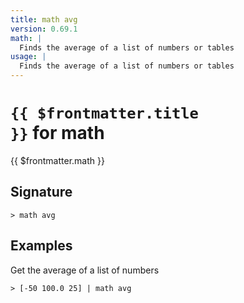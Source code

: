 ```yaml
---
title: math avg
version: 0.69.1
math: |
  Finds the average of a list of numbers or tables
usage: |
  Finds the average of a list of numbers or tables
---
```


# <code>{{ $frontmatter.title }}</code> for math

<div class='command-title'>{{ $frontmatter.math }}</div>

## Signature

```> math avg ```

## Examples

Get the average of a list of numbers
```shell
> [-50 100.0 25] | math avg
```
